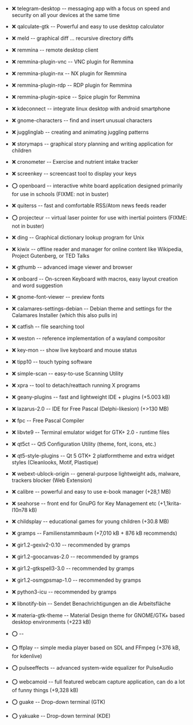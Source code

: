 - :x:  telegram-desktop  --	messaging app with a focus on speed and security on all your devices at the same time

- :x:  qalculate-gtk  --	Powerful and easy to use desktop calculator

- :x:  meld  --		graphical diff … recursive  directory diffs

- :x:  remmina  --		remote desktop client
- :x:  remmina-plugin-vnc  --		VNC plugin for Remmina
- :x:  remmina-plugin-nx  --		NX plugin for Remmina
- :x:  remmina-plugin-rdp  --		RDP plugin for Remmina
- :x:  remmina-plugin-spice  --		Spice plugin for Remmina

- :x:  kdeconnect  --		integrate linux desktop with android smartphone

- :x:  gnome-characters  --		find and insert unusual characters
- :x:  jugglinglab  --		creating and animating juggling patterns
- :x:  storymaps  --		graphical story planning and writing application for children
- :x:  cronometer  --		Exercise and nutrient intake tracker
- :x:  screenkey  --		screencast tool to display your keys
- :o:  openboard  --		interactive white board application designed primarily for use in schools (FIXME: not in buster)
- :x:  quiterss  --		fast and comfortable RSS/Atom news feeds reader
- :o:  projecteur  --		virtual laser pointer for use with inertial pointers (FIXME: not in buster)
- :x:  ding  --		Graphical dictionary lookup program for Unix
- :x:  kiwix   --		offline reader and manager for online content like Wikipedia, Project Gutenberg, or TED Talks

- :x:  gthumb  --		advanced image viewer and browser

- :x:  onboard  --		On-screen Keyboard with macros, easy layout creation and word suggestion

- :x:  gnome-font-viewer  --		preview fonts

- :x:  calamares-settings-debian  --		Debian theme and settings for the Calamares Installer (which this also pulls in)

- :x:  catfish  --		file searching tool

- :x:  weston  --		reference implementation of a wayland compositor
- :x:  key-mon  --		show live keyboard and mouse status

- :x:  tipp10  --		touch typing software

- :x:  simple-scan  --		easy-to-use Scanning Utility

- :x:  xpra  --		tool to detach/reattach running X programs

- :x:  geany-plugins  --	fast and lightweight IDE + plugins (+5.003 kB)
- :x:  lazarus-2.0  --	IDE for Free Pascal (Delphi-likesion) (+>130 MB)
- :x:  fpc  --	Free Pascal Compiler

- :x:  libvte9  --	Terminal emulator widget for GTK+ 2.0 - runtime files

- :x:  qt5ct  --		Qt5 Configuration Utility (theme, font, icons, etc.)
- :x:  qt5-style-plugins  --		 Qt 5 GTK+ 2 platformtheme and extra widget styles (Cleanlooks, Motif, Plastique)

- :x:  webext-ublock-origin  --	general-purpose lightweight ads, malware, trackers blocker (Web Extension)

- :x:  calibre  --	powerful and easy to use e-book manager (+28,1 MB)
- :x:  seahorse  --		front end for GnuPG for Key Management etc (+1,1krita-l10n78 kB)

- :x:  childsplay  --		educational games for young children (+30.8 MB)
- :x:  gramps  --		Familienstammbaum (+7,010 kB + 876 kB recommends)
- :x:  gir1.2-gexiv2-0.10  --		recommended by gramps
- :x:  gir1.2-goocanvas-2.0  --		recommended by gramps
- :x:  gir1.2-gtkspell3-3.0  --		recommended by gramps
- :x:  gir1.2-osmgpsmap-1.0  --		recommended by gramps
- :x:  python3-icu  --		recommended by gramps
- :x:  libnotify-bin  --	Sendet Benachrichtigungen an die Arbeitsfläche

- :x:  materia-gtk-theme  --	Material Design theme for GNOME/GTK+ based desktop environments (+223 kB)	


- :o:    --		
- :o:  ffplay  --	simple media player based on SDL and FFmpeg (+376 kB, for kdenlive)
- :o:  pulseeffects  --		advanced system-wide equalizer for PulseAudio
- :o:  webcamoid  --		full featured webcam capture application, can do a lot of funny things (+9,328 kB)
- :o:  guake  --		Drop-down terminal (GTK)
- :o:  yakuake  --		Drop-down terminal (KDE)
